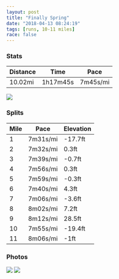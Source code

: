 ```yaml
---
layout: post
title: "Finally Spring"
date: "2018-04-13 08:24:19"
tags: [runs, 10-11 miles]
race: false
---
```


### Stats

| Distance | Time | Pace |
|----------|------|------|
|10.02mi|1h17m45s|7m45s/mi|

<img src='https://maps.googleapis.com/maps/api/staticmap?maptype=roadmap&path=enc:w_uwFpmtbMiGxUiFxKj@z@|J`@fg@hNxn@x@z}@tJpE~Aw@bTxAkQz@mBdCNhD|@aApTvZrCxA{HlAe@rFjDM|Dz@fApUvDnAuCzA@xHpF|EoBw@aEhAoPdJ}AfFgI`@{DmCqPsZkg@{IoV}@a[gLqi@|AkM}Ai_@qAcG~BgAi@cCoGsGkY_Kwl@sKgBbCy@k@b@fCyAlGsWjz@nIlGqDpMtUvOkI|WjC~Ao@bInIhEpWdV&key=AIzaSyC1MId7bFpkLXNAaYhBSTb8jLyiSqzbDtM&size=800x800&markers=color:yellow|label:S|40.74508,-74.00169&markers=color:green|label:F|40.71986999999999,-74.00152999999997'>

### Splits

| Mile | Pace | Elevation |
|------|------|-----------|
|1|7m31s/mi|-17.7ft|
|2|7m32s/mi|0.3ft|
|3|7m39s/mi|-0.7ft|
|4|7m56s/mi|0.3ft|
|5|7m59s/mi|-0.3ft|
|6|7m40s/mi|4.3ft|
|7|7m06s/mi|-3.6ft|
|8|8m02s/mi|7.2ft|
|9|8m12s/mi|28.5ft|
|10|7m55s/mi|-19.4ft|
|11|8m06s/mi|-1ft|

### Photos
<img src='https://dgtzuqphqg23d.cloudfront.net/Ktm_qbt2QgiRNQvpiIjdNGRJbSimQdtp3eIDkh7X-wk-768x710.jpg'>

<img src='https://dgtzuqphqg23d.cloudfront.net/KP2LkUPdd7-7yENFe8xK_8RICi_T0j5JL85e-8j1gE4-761x768.jpg'>
